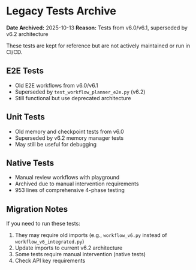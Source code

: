 # Legacy Tests Archive

**Date Archived:** 2025-10-13
**Reason:** Tests from v6.0/v6.1, superseded by v6.2 architecture

These tests are kept for reference but are not actively maintained or run in CI/CD.

## E2E Tests
- Old E2E workflows from v6.0/v6.1
- Superseded by `test_workflow_planner_e2e.py` (v6.2)
- Still functional but use deprecated architecture

## Unit Tests
- Old memory and checkpoint tests from v6.0
- Superseded by v6.2 memory manager tests
- May still be useful for debugging

## Native Tests
- Manual review workflows with playground
- Archived due to manual intervention requirements
- 953 lines of comprehensive 4-phase testing

## Migration Notes

If you need to run these tests:
1. They may require old imports (e.g., `workflow_v6.py` instead of `workflow_v6_integrated.py`)
2. Update imports to current v6.2 architecture
3. Some tests require manual intervention (native tests)
4. Check API key requirements
